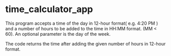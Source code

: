 # time_calculator_app

This program accepts a time of the day in 12-hour format( e.g. 4:20 PM ) and a number of hours to be added to the time in HH:MM format. (MM < 60). An optional parameter is the day of the week.

The code returns the time after adding the given number of hours in 12-hour format.
